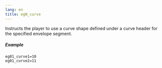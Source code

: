 ```yaml
---
lang: en
title: egN_curve
---
```

Instructs the player to use a curve shape defined under a curve header for the
specified envelope segment.

##### Example

```
eg01_curve1=10
eg01_curve2=11
```
